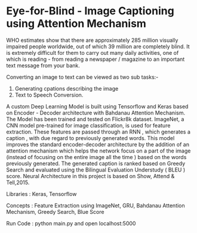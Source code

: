 # Eye-for-Blind - Image Captioning using Attention Mechanism

WHO estimates show that there are approximately 285 million visually impaired people worldwide, out of which 39 million are completely blind. It is extremely difficult for them to carry out many daily activities, one of which is reading - from reading a newspaper / magazine to an important text message from your bank. 

Converting an image to text can be viewed as two sub tasks:- 
1. Generating cpations describing the image
2. Text to Speech Conversion.

A custom Deep Learning Model is built using Tensorflow and Keras based on Encoder - Decoder architecture with Bahdanau Attention Mechanism. The Model has been trained and tested on Flickr8k dataset. ImageNet, a CNN model pre-trained for image classification, is used for feature extraction. These features are passed through an RNN , which generates a caption , with due regard to previously generated words. This model improves the standard encoder-decoder architecture by the addition of an attention mechanism which helps the network focus on a part of the image (instead of focusing on the entire image all the time ) based on the words previously generated. The generated caption is ranked based on Greedy Search and evaluated using the Bilingual Evaluation Understudy ( BLEU ) score. Neural Architecture in this project is based on Show, Attend & Tell,2015.

Libraries : Keras, Tensorflow

Concepts : Feature Extraction using ImageNet, GRU, Bahdanau Attention Mechanism, Greedy Search, Blue Score

Run Code : python main.py and open localhost:5000
